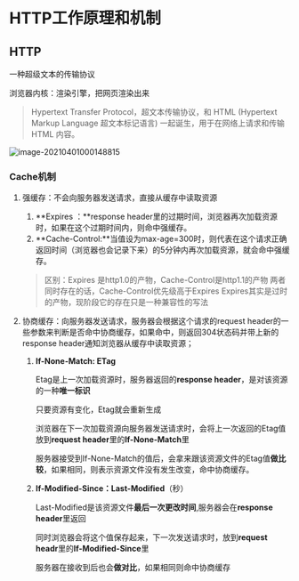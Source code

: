 # HTTP工作原理和机制



## HTTP

一种超级文本的传输协议

浏览器内核：渲染引擎，把网页渲染出来

> Hypertext Transfer Protocol，超⽂本传输协议，和 HTML (Hypertext Markup Language 超⽂本标记语⾔) ⼀起诞⽣，⽤于在⽹络上请求和传输 HTML 内容。

![image-20210401000148815](C:\Users\40515\AppData\Roaming\Typora\typora-user-images\image-20210401000148815.png)





### Cache机制

1. 强缓存：不会向服务器发送请求，直接从缓存中读取资源

   1. **Expires ：**response header里的过期时间，浏览器再次加载资源时，如果在这个过期时间内，则命中强缓存。
   2. **Cache-Control:**当值设为max-age=300时，则代表在这个请求正确返回时间（浏览器也会记录下来）的5分钟内再次加载资源，就会命中强缓存。

   > 区别：Expires 是http1.0的产物，Cache-Control是http1.1的产物
   > 两者同时存在的话，Cache-Control优先级高于Expires
   > Expires其实是过时的产物，现阶段它的存在只是一种兼容性的写法

2. 协商缓存：向服务器发送请求，服务器会根据这个请求的request header的一些参数来判断是否命中协商缓存，如果命中，则返回304状态码并带上新的response header通知浏览器从缓存中读取资源；

   1. **If-None-Match: ETag**

      Etag是上一次加载资源时，服务器返回的**response header**，是对该资源的一种**唯一标识**

      只要资源有变化，Etag就会重新生成

      浏览器在下一次加载资源向服务器发送请求时，会将上一次返回的Etag值放到**request header**里的**If-None-Match**里

      服务器接受到If-None-Match的值后，会拿来跟该资源文件的Etag值**做比较**，如果相同，则表示资源文件没有发生改变，命中协商缓存。

   2. **If-Modified-Since：Last-Modified**（秒）

      Last-Modified是该资源文件**最后一次更改时间**,服务器会在**response header**里返回

      同时浏览器会将这个值保存起来，下一次发送请求时，放到**request headr**里的**If-Modified-Since**里

      服务器在接收到后也会**做对比**，如果相同则命中协商缓存

   

   

   